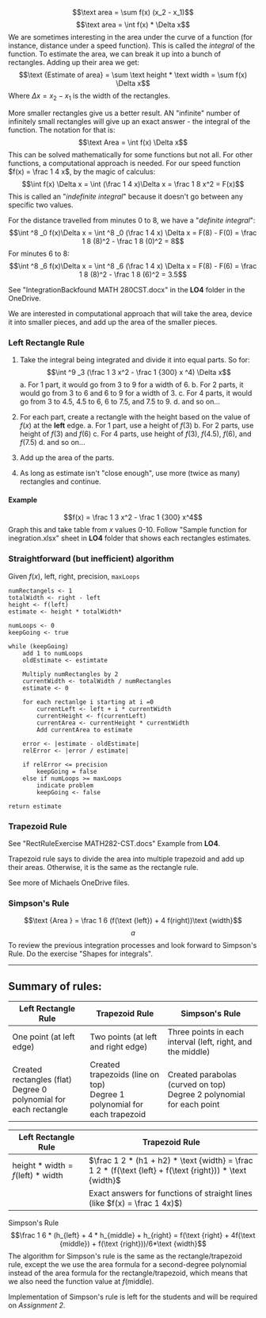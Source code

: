 $$\text area = \sum f(x) (x_2 - x_1)$$
$$\text area = \int f(x) * \Delta x$$
We are sometimes interesting in the area under the curve of a function (for instance, distance under a speed function). This is called the *integral* of the function.
To estimate the area, we can break it up into a bunch of rectangles. Adding up their area we get:
$$\text {Estimate of area} = \sum \text height * \text width = \sum f(x) \Delta x$$
Where $\Delta x = x_2 - x_1$ is the width of the rectangles.

More smaller rectangles give us a better result. AN "infinite" number of infinitely small rectangles will give up an exact answer - the integral of the function. The notation for that is:
$$\text Area = \int f(x) \Delta x$$
This can be solved mathematically for some functions but not all. For other functions, a computational approach is needed.
For our speed function $f(x) = \frac 1 4 x$, by the magic of calculus:
$$\int f(x) \Delta x = \int (\frac 1 4 x)\Delta x = \frac 1 8 x^2 = F(x)$$
This is called an "*indefinite integral*" because it doesn't go between any specific two values.

For the distance travelled from minutes 0 to 8, we have a "*definite integral*":
$$\int ^8 _0 f(x)\Delta x = \int ^8 _0 (\frac 1 4 x) \Delta x = F(8) - F(0) = \frac 1 8 (8)^2 - \frac 1 8 (0)^2 = 8$$
For minutes 6 to 8:
$$\int ^8 _6 f(x)\Delta x = \int ^8 _6 (\frac 1 4 x) \Delta x = F(8) - F(6) = \frac 1 8 (8)^2 - \frac 1 8 (6)^2 = 3.5$$

See "IntegrationBackfound MATH 280CST.docx" in the **LO4** folder in the OneDrive.

We are interested in computational approach that will take the area, device it into smaller pieces, and add up the area of the smaller pieces.
### Left Rectangle Rule
1. Take the integral being integrated and divide it into equal parts. So for:
$$\int ^9 _3 (\frac 1 3 x^2 - \frac 1 {300} x ^4) \Delta x$$
a. For 1 part, it would go from 3 to 9 for a width of 6.
b. For 2 parts, it would go from 3 to 6 and 6 to 9 for a width of 3.
c. For 4 parts, it would go from 3 to 4.5, 4.5 to 6, 6 to 7.5, and 7.5 to 9.
d. and so on...

2. For each part, create a rectangle with the height based on the value of $f(x)$ at the **left** edge.
a. For 1 part, use a height of $f(3)$
b. For 2 parts, use height of $f(3)$ and $f(6)$
c. For 4 parts, use height of $f(3)$, $f(4.5)$, $f(6)$, and $f(7.5)$
d. and so on...

3. Add up the area of the parts.
4. As long as estimate isn't "close enough", use more (twice as many) rectangles and continue.
#### Example
$$f(x) = \frac 1 3 x^2 - \frac 1 {300} x^4$$
Graph this and take table from $x$ values 0-10.
Follow "Sample function for inegration.xlsx" sheet in **LO4** folder that shows each rectangles estimates.
### Straightforward (but inefficient) algorithm
Given $f(x)$, left, right, precision, `maxLoops`
```
numRectangels <- 1
totalWidth <- right - left
height <- f(left)
estimate <- height * totalWidth*

numLoops <- 0
keepGoing <- true

while (keepGoing)
	add 1 to numLoops
	oldEstimate <- estimtate

	Multiply numRectangles by 2
	currentWidth <- totalWidth / numRectangles
	estimate <- 0

	for each rectanlge i starting at i =0
		currentLeft <- left + i * currentWidth
		currentHeight <- f(currentLeft)
		currentArea <- currentHeight * currentWidth
		Add currentArea to estimate

	error <- |estimate - oldEstimate|
	relError <- |error / estimate|
	
	if relError <= precision
		keepGoing = false
	else if numLoops >= maxLoops
		indicate problem
		keepGoing <- false

return estimate
```
### Trapezoid Rule
See "RectRuleExercise MATH282-CST.docs" Example from **LO4**.

Trapezoid rule says to divide the area into multiple trapezoid and add up their areas. Otherwise, it is the same as the rectangle rule.

See more of Michaels OneDrive files.
### Simpson's Rule
$$\text {Area } = \frac 1 6 (f(\text {left}) + 4 f(right))\text {width}$$
$$a$$
To review the previous integration processes and look forward to Simpson's Rule. Do the exercise "Shapes for integrals".

---
## Summary of rules:


| Left Rectangle Rule                                                 | Trapezoid Rule                                                             | Simpson's Rule                                                          |
| ------------------------------------------------------------------- | -------------------------------------------------------------------------- | ----------------------------------------------------------------------- |
| One point (at left edge)                                            | Two points (at left and right edge)                                        | Three points in each interval (left, right, and the middle)             |
| Created rectangles (flat)<br>Degree 0 polynomial for each rectangle | Created trapezoids (line on top)<br>Degree 1 polynomial for each trapezoid | Created parabolas (curved on top)<br>Degree 2 polynomial for each point |

| Left Rectangle Rule                                              | Trapezoid Rule                                                                                            |
| ---------------------------------------------------------------- | --------------------------------------------------------------------------------------------------------- |
| $\text {height}*\text {width} = f(\text {left}) * \text {width}$ | $\frac 1 2 * (h1 + h2) * \text {width} = \frac 1 2 * (f(\text {left} + f(\text {right})) * \text {width}$ |
|                                                                  | Exact answers for functions of straight lines (like $f(x) = \frac 1 4x)$)                                 |

Simpson's Rule
$$\frac 1 6 * (h_{left} + 4 * h_{middle} + h_{right} = f(\text {right} + 4f(\text {middle}) + f(\text {right}))/6*\text {width}$$
The algorithm for Simpson's rule is the same as the rectangle/trapezoid rule, except the we use the area formula for a second-degree polynomial instead of the area formula for the rectangle/trapezoid, which means that we also need the function value at $f(\text {middle})$.

Implementation of Simpson's rule is left for the students and will be required on *Assignment 2*.